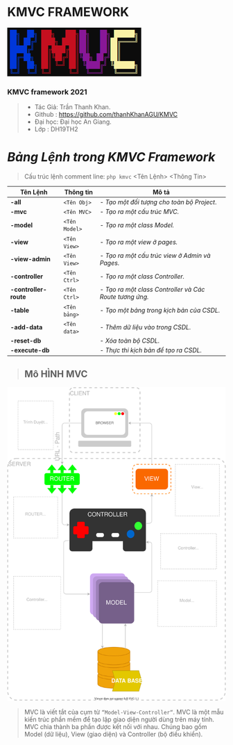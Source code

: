 # **KMVC FRAMEWORK** 
![image info](core/logo.png)
### KMVC framework 2021

> - Tác Giả: Trần Thanh Khan.
> - Github : https://github.com/thanhKhanAGU/KMVC
> - Đại học: Đại học An Giang.
> - Lớp    : DH19TH2
# *Bảng Lệnh trong KMVC Framework*
> Cấu trúc lệnh comment line: `php kmvc` <Tên Lệnh> <Thông Tin>

|Tên Lệnh              |Thông tin     | Mô tả                                                   |
|----------------------|--------------|---------------------------------------------------------|
| **-all**             |`<Tên Obj>`   |- *Tạo một đối tượng cho toàn bộ Project*.               |
| **-mvc**             |`<Tên MVC>`   |- *Tạo ra một cấu trúc MVC.*                             |
| **-model**           |`<Tên Model>` |- *Tạo ra một class Model.*                              |
| **-view**            |`<Tên View>`  |- *Tạo ra một view ở pages.*                             |
| **-view-admin**      |`<Tên View>`  |- *Tạo ra một cấu trúc view ở Admin và Pages.*           |
| **-controller**      |`<Tên Ctrl>`  |- *Tạo ra một class Controller.*                         |
| **-controller-route**|`<Tên Ctrl>`  |- *Tạo ra một class Controller và Các Route tương ứng.*  |
| **-table**           |`<Tên bảng>`  |- *Tạo một bảng trong kịch bản của CSDL.*                |
| **-add-data**        |`<Tên data>`  |- *Thêm dữ liệu vào trong CSDL.*                         |
| **-reset-db**        |              |- *Xóa toàn bộ CSDL.*                                    |
| **-execute-db**      |              |- *Thực thi kịch bản để tạo ra CSDL.*                    |
>## Mô HÌNH MVC

![image info](core/mvc_map.svg)
>MVC là viết tắt của cụm từ `“Model-View-Controller“`. MVC là một mẫu kiến trúc phần mềm để tạo lập giao diện người dùng trên máy tính. MVC chia thành ba phần được kết nối với nhau. Chúng bao gồm Model (dữ liệu), View (giao diện) và Controller (bộ điều khiển).


